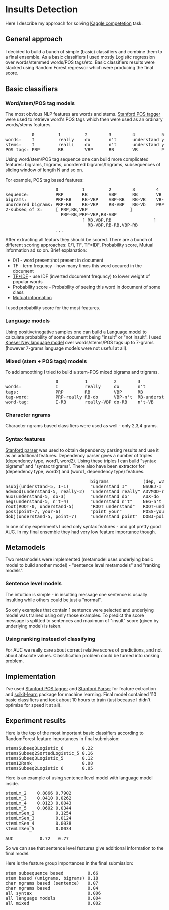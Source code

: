 #  Insults Detection

Here I describe my approach for solving [Kaggle competetion](http://www.kaggle.com/c/detecting-insults-in-social-commentary) task. 

## General approach

I decided to build a bunch of simple (basic) classifiers and combine them to a final ensemble. As a basic classifiers I used mostly Logisitc regression over words/stemmed words/POS tags/etc. Basic classifiers results were stacked using Random Forest regressor which were producing the final score.

## Basic classifiers

### Word/stem/POS tag models
The most obvious NLP features are words and stems. [Stanford POS tagger](http://nlp.stanford.edu/software/tagger.shtml) were used to retrieve word's POS tags which then were used as an ordinary words/stems features.

<pre>
          0         1         2        3        4          5        6        7
words:    I         really    do       n't      understand your     point    .
stems:    I         realli    do       n't      understand your     point    .
POS tags: PRP       RB        VBP      RB       VB         PRP$     NN       .
</pre>

Using word/stem/POS tag sequence one can build more complicated features: bigrams, trigrams, unordered bigrams/trigrams, subsequences of sliding window of length N and so on.

For example, POS tag based features:
<pre>
                   0         1         2        3        4        5        6
sequence:          PRP       RB        VBP      RB       VB       PRP$     NN
bigrams:           PRP-RB    RB-VBP    VBP-RB   RB-VB    VB-PRP$  PRP$-NN
unordered bigrams: PRP-RB    RB-VBP    RB-VBP   RB-Vb    PRP$-VB  NN-PRP$
2-subseq of 3:     [ PRP,RB,VBP                ]
                     PRP-RB,PRP-VBP,RB-VBP
                             [ RB,VBP,RB                ]
                               RB-VBP,RB-RB,VBP-RB
                   ...
</pre>

After extracting all featurs they should be scored. There are a bunch of different scoring approaches: 0/1, TF, TF\*IDF, Probability score, Mutual information ad so on.
Brief explanation:

* 0/1 - word present/not present in document
* TF  - term frequncy - how many times this word occured in the document
* [TF*IDF](http://en.wikipedia.org/wiki/Tf%E2%80%93idf) - use IDF (inverted document frequncy) to lower weight of popular words
* Probability score - Probability of seeing this word in document of some class
* [Mutual information](http://en.wikipedia.org/wiki/Pointwise_mutual_information)

I used probability score for the most features. 

### Language models
Using positive/negative samples one can build a [Language model](http://en.wikipedia.org/wiki/Language_model) to calculate probability of some document being "insult" or "not insult". I used [Kneser Ney language model](http://ieeexplore.ieee.org/xpls/abs_all.jsp?arnumber=479394) over words/stems/POS tags up to 7-grams (however 7-grams language models were not useful at all).

### Mixed (stem + POS tags) models
To add smoothing I tried to build a stem-POS mixed bigrams and trigrams.

<pre>
                   0          1          2        3             4               5          6
words:             I          really     do       n't           understand      your       point
tags:              PRP        RB         VBP      RB            VB              PRP$       NN
tag-word:          PRP-really RB-do      VBP-n't  RB-understand VB-your         PRP$-point
word-tag:          I-RB       really-VBP do-RB    n't-VB        understand-PRP$ your-NN
</pre>

### Character ngrams
Character ngrams based classifiers were used as well - only 2,3,4 grams.

### Syntax features
[Stanford parser](http://nlp.stanford.edu/software/lex-parser.shtml) was used to obtain dependency parsing results and use it as an additional features.
Dependency parser gives a number of triples (dependency type, word1, word2). Using these triples I can build "syntax bigrams" and "syntax trigrams". There also have been extractor for (dependency type, word2) and (word1, dependency type) features.

<pre>
                                bigrams             (dep, w2)       (w1, dep)
nsubj(understand-5, I-1)        "understand I"      NSUBJ-I         understand-NSUBJ
advmod(understand-5, really-2)  "understand really" ADVMOD-really   understand-ADVMOD
aux(understand-5, do-3)         "understand do"     AUX-do          understand-AUX
neg(understand-5, n't-4)        "understand n't"    NEG-n't         understand-NEG
root(ROOT-0, understand-5)      "ROOT understand"   ROOT-understand understand-ROOT
poss(point-7, your-6)           "point your"        POSS-your       point-POSS
dobj(understand-5, point-7)     "understand point"  DOBJ-point      understand-DOBJ
</pre>

In one of my experiments I used only syntax features - and got pretty good AUC. In my final ensemble they had very low feature importance though.

## Metamodels
Two metamodels were implemented (metamodel uses underlying basic model to build another model) - "sentence level metamodels" and "ranking models".

### Sentence level models
The intuition is simple - in insulting message one sentence is usually insulting while others could be just a "normal".

So only examples that contain 1 sentence were selected and underlying model was trained using only those examples. To predict the score message is splitted to sentences and maximum of "insult" score (given by underlying model) is taken.

### Using ranking instead of classifying
For AUC we really care about correct relative scores of predictions, and not about absolute values. Classification problem could be turned into ranking problem.

## Implementation
I've used [Stanford POS tagger](http://nlp.stanford.edu/software/tagger.shtml) and [Stanford Parser](http://nlp.stanford.edu/software/lex-parser.shtml) for feature extraction and [scikit-learn](http://scikit-learn.org) package for machine learning. Final model contained 110 basic classifiers and took about 10 hours to train (just because I didn't optimize for speed it at all).

## Experiment results
Here is the top of the most important basic classifiers according to RandomForest feature importances in final submission:

<pre>
stemsSubseq3Logistic_6       0.22
stemsSubseq2SortedLogistic_5 0.16
stemsSubseq3Logistic_5       0.12
stem12Rank                   0.08
stemsSubseq2Logistic_6       0.05
</pre>

Here is an example of using sentence level model with language model inside.
<pre>
stemLm_2    0.8866 0.7902
stemLm_3    0.0410 0.0262
stemLm_4    0.0123 0.0043
stemLm_5    0.0602 0.0344
stemLmSen_2        0.1254
stemLmSen_3        0.0124
stemLmSen_4        0.0038
stemLmSen_5        0.0034

AUC          0.72   0.77
</pre>

So we can see that sentence level features give additional information to the final model.

Here is the feature group importances in the final submission:
<pre>
stem subsequence based         0.66
stem based (unigrams, bigrams) 0.18
char ngrams based (sentence)   0.07
char ngrams based              0.04
all syntax                     0.006
all language models            0.004
all mixed                      0.002
</pre>
